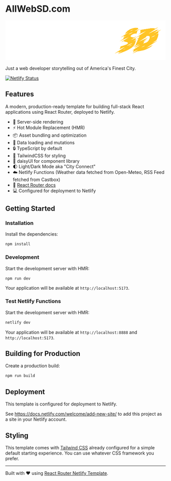 # AllWebSD.com

<a href="https://www.allwebsd.com" rel="AllWebSD.com">![Image of AllWebSD](https://github.com/marklreyes/react-router-allwebsd/blob/main/public/logo-allwebsd.png)</a>

Just a web developer storytelling out of America's Finest City.

[![Netlify Status](https://api.netlify.com/api/v1/badges/cdacf90b-85f2-43ec-9490-d6290ee48524/deploy-status)](https://app.netlify.com/sites/eclectic-liger-1fa28e/deploys)

## Features

A modern, production-ready template for building full-stack React applications using React Router, deployed to Netlify.

- 🚀 Server-side rendering
- ⚡️ Hot Module Replacement (HMR)
- 📦 Asset bundling and optimization
- 🔄 Data loading and mutations
- 🔒 TypeScript by default
- 🎉 TailwindCSS for styling
- 🌼 daisyUI for component library
- 🌓 Light/Dark Mode aka "City Connect"
- ☁️  Netlify Functions (Weather data fetched from Open-Meteo, RSS Feed fetched from Castbox)
- 📖 [React Router docs](https://reactrouter.com/)
- 💻 Configured for deployment to Netlify

## Getting Started

### Installation

Install the dependencies:

```bash
npm install
```

### Development

Start the development server with HMR:

```bash
npm run dev
```

Your application will be available at `http://localhost:5173`.

### Test Netlify Functions

Start the development server with HMR:

```bash
netlify dev
```

Your application will be available at `http://localhost:8888` and `http://localhost:5173`.

## Building for Production

Create a production build:

```bash
npm run build
```

## Deployment

This template is configured for deployment to Netlify.

See <https://docs.netlify.com/welcome/add-new-site/> to add this project as a site
in your Netlify account.

## Styling

This template comes with [Tailwind CSS](https://tailwindcss.com/) already configured for a simple default starting experience. You can use whatever CSS framework you prefer.

---

Built with ❤️ using [React Router Netlify Template](https://github.com/netlify/react-router-template).
